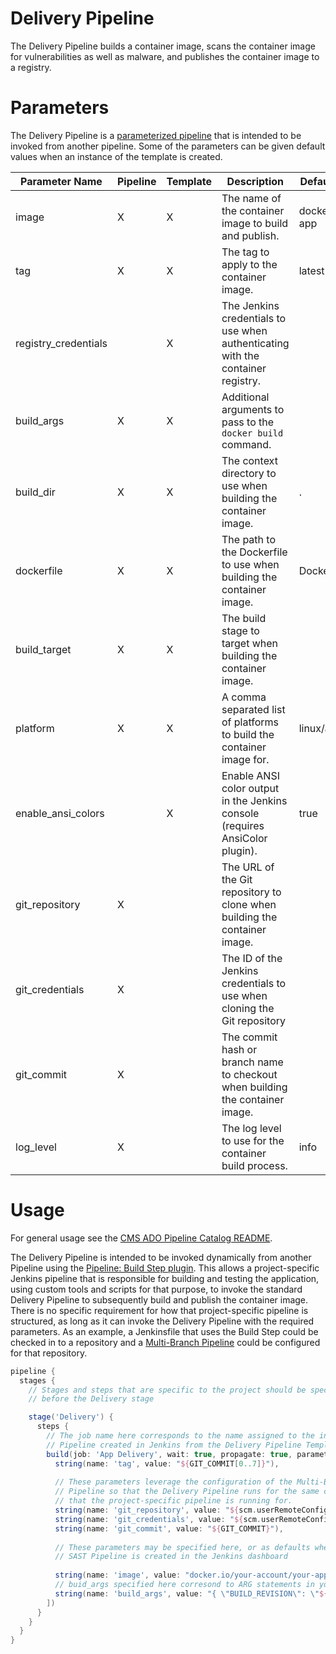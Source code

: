 # Delivery Pipeline

The Delivery Pipeline builds a container image, scans the container image for vulnerabilities as well as malware, and publishes the container image to a registry.

# Parameters

The Delivery Pipeline is a [parameterized pipeline](https://www.jenkins.io/doc/book/pipeline/syntax/#parameters) that is intended to be invoked from another pipeline. Some of the parameters can be given default values when an instance of the template is created.

| Parameter Name       | Pipeline | Template | Description                                                                     | Default Value    |
|----------------------|----------|----------|---------------------------------------------------------------------------------|------------------|
| image                | X        | X        | The name of the container image to build and publish.                           | docker.io/my-app |
| tag                  | X        | X        | The tag to apply to the container image.                                        | latest           |
| registry_credentials |          | X        | The Jenkins credentials to use when authenticating with the container registry. |                  |
| build_args           | X        | X        | Additional arguments to pass to the `docker build` command.                     |                  |
| build_dir            | X        | X        | The context directory to use when building the container image.                 | .                |
| dockerfile           | X        | X        | The path to the Dockerfile to use when building the container image.            | Dockerfile       |
| build_target         | X        | X        | The build stage to target when building the container image.                    |                  |
| platform             | X        | X        | A comma separated list of platforms to build the container image for.           | linux/amd64      |
| enable_ansi_colors   |          | X        | Enable ANSI color output in the Jenkins console (requires AnsiColor plugin).    | true             |
| git_repository       | X        |          | The URL of the Git repository to clone when building the container image.       |                  |
| git_credentials      | X        |          | The ID of the Jenkins credentials to use when cloning the Git repository        |                  |
| git_commit           | X        |          | The commit hash or branch name to checkout when building the container image.   |                  |
| log_level            | X        |          | The log level to use for the container build process.                           | info             |

# Usage

For general usage see the [CMS ADO Pipeline Catalog README](../../README.md).

The Delivery Pipeline is intended to be invoked dynamically from another Pipeline using the [Pipeline: Build Step plugin](https://plugins.jenkins.io/pipeline-build-step/). This allows a project-specific Jenkins pipeline that is responsible for building and testing the application, using custom tools and scripts for that purpose, to invoke the standard Delivery Pipeline to subsequently build and publish the container image. There is no specific requirement for how that project-specific pipeline is structured, as long as it can invoke the Delivery Pipeline with the required parameters. As an example, a Jenkinsfile that uses the Build Step could be checked in to a repository and a [Multi-Branch Pipeline](https://www.jenkins.io/doc/book/pipeline/multibranch/) could be configured for that repository.

```groovy
pipeline {
  stages {
    // Stages and steps that are specific to the project should be specified
    // before the Delivery stage

    stage('Delivery') {
      steps {
        // The job name here corresponds to the name assigned to the instance of the Delivery
        // Pipeline created in Jenkins from the Delivery Pipeline Template.
        build(job: 'App Delivery', wait: true, propagate: true, parameters: [
          string(name: 'tag', value: "${GIT_COMMIT[0..7]}"),
          
          // These parameters leverage the configuration of the Multi-Branch
          // Pipeline so that the Delivery Pipeline runs for the same commit
          // that the project-specific pipeline is running for.
          string(name: 'git_repository', value: "${scm.userRemoteConfigs[0].url}"),
          string(name: 'git_credentials', value: "${scm.userRemoteConfigs[0].credentialsId}"),
          string(name: 'git_commit', value: "${GIT_COMMIT}"),
          
          // These parameters may be specified here, or as defaults when an instance of the
          // SAST Pipeline is created in the Jenkins dashboard
          
          string(name: 'image', value: "docker.io/your-account/your-app"),
          // buid_args specified here corresond to ARG statements in your Dockerfile
          string(name: 'build_args', value: "{ \"BUILD_REVISION\": \"${GIT_COMMIT}\" }"),
        ])
      }
    }
  }
}

```
